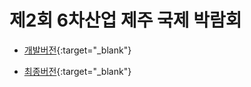 # 제2회 6차산업 제주 국제 박람회

* [개발버전](http://dkdlel.github.io/jeju_develop/){:target="_blank"}

* [최종버전](http://6farming-plus-jeju.com/){:target="_blank"}